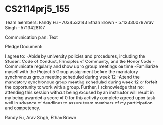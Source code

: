 # CS2114prj5_155
 
Team members:
Randy Fu - 7034532143
Ethan Brown - 5712330078
Arav Singh - 5713428107

Communication plan: 
Text

Pledge Document:

I agree to:
-Abide by university policies and procedures, including the Student Code of Conduct, Principles of Community, and the Honor Code
-Communicate regularly and show up to group meetings on time
-Familiarize myself with the Project 5 Group assignment before the mandatory synchronous group meeting scheduled during week 12
-Attend the mandatory synchronous group meeting scheduled during week 12 or forfeit the opportunity to work with a group.  Further, I acknowledge that not attending this session without being excused by an instructor will result in my being awarded a score of 0 for this activity 
complete agreed upon task well in advance of deadlines to assure team members of my participation and competency.

Randy Fu, Arav Singh, Ethan Brown